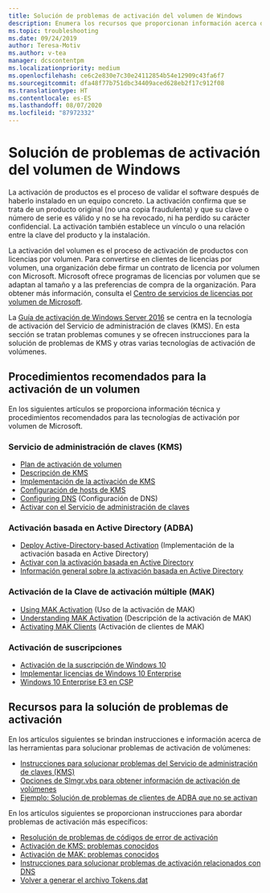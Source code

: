 ```yaml
---
title: Solución de problemas de activación del volumen de Windows
description: Enumera los recursos que proporcionan información acerca de los procedimientos recomendados para la activación de un volumen e información sobre la solución de problemas de activación.
ms.topic: troubleshooting
ms.date: 09/24/2019
author: Teresa-Motiv
ms.author: v-tea
manager: dcscontentpm
ms.localizationpriority: medium
ms.openlocfilehash: ce6c2e830e7c30e24112854b54e12909c43fa6f7
ms.sourcegitcommit: dfa48f77b751dbc34409aced628eb2f17c912f08
ms.translationtype: HT
ms.contentlocale: es-ES
ms.lasthandoff: 08/07/2020
ms.locfileid: "87972332"
---
```

# <a name="troubleshooting-windows-volume-activation"></a>Solución de problemas de activación del volumen de Windows

La activación de productos es el proceso de validar el software después de haberlo instalado en un equipo concreto. La activación confirma que se trata de un producto original (no una copia fraudulenta) y que su clave o número de serie es válido y no se ha revocado, ni ha perdido su carácter confidencial. La activación también establece un vínculo o una relación entre la clave del producto y la instalación.

La activación del volumen es el proceso de activación de productos con licencias por volumen. Para convertirse en clientes de licencias por volumen, una organización debe firmar un contrato de licencia por volumen con Microsoft. Microsoft ofrece programas de licencias por volumen que se adaptan al tamaño y a las preferencias de compra de la organización. Para obtener más información, consulta el [Centro de servicios de licencias por volumen de Microsoft](https://www.microsoft.com/Licensing/servicecenter/default.aspx).

La [Guía de activación de Windows Server 2016](server-2016-activation.md) se centra en la tecnología de activación del Servicio de administración de claves (KMS). En esta sección se tratan problemas comunes y se ofrecen instrucciones para la solución de problemas de KMS y otras varias tecnologías de activación de volúmenes.

## <a name="best-practices-for-volume-activation"></a>Procedimientos recomendados para la activación de un volumen

En los siguientes artículos se proporciona información técnica y procedimientos recomendados para las tecnologías de activación por volumen de Microsoft.

### <a name="key-management-service-kms"></a>Servicio de administración de claves (KMS)

- [Plan de activación de volumen](/windows/deployment/volume-activation/plan-for-volume-activation-client)
- [Descripción de KMS](/previous-versions/tn-archive/ff793434(v=technet.10))
- [Implementación de la activación de KMS](/previous-versions/tn-archive/ff793409%28v=technet.10%29)
- [Configuración de hosts de KMS](/previous-versions/tn-archive/ff793407%28v%3dtechnet.10%29)
- [Configuring DNS](/previous-versions/tn-archive/ff793405%28v%3dtechnet.10%29) (Configuración de DNS)
- [Activar con el Servicio de administración de claves](/windows/deployment/volume-activation/activate-using-key-management-service-vamt)

### <a name="active-directory-based-activation-adba"></a>Activación basada en Active Directory (ADBA)

- [Deploy Active-Directory-based Activation](/previous-versions/windows/it-pro/windows-server-2012-r2-and-2012/dn502534%28v%3dws.11%29) (Implementación de la activación basada en Active Directory)
- [Activar con la activación basada en Active Directory](/windows/deployment/volume-activation/activate-using-active-directory-based-activation-client)
- [Información general sobre la activación basada en Active Directory](/windows/deployment/volume-activation/active-directory-based-activation-overview)

### <a name="multiple-activation-key-mak-activation"></a>Activación de la Clave de activación múltiple (MAK)

- [Using MAK Activation](/previous-versions/tn-archive/ff793438%28v=technet.10%29) (Uso de la activación de MAK)
- [Understanding MAK Activation](/previous-versions/tn-archive/ff793435%28v%3dtechnet.10%29) (Descripción de la activación de MAK)
- [Activating MAK Clients](/previous-versions/tn-archive/ff793398%28v%3dtechnet.10%29) (Activación de clientes de MAK)

### <a name="subscription-activation"></a>Activación de suscripciones

- [Activación de la suscripción de Windows 10](/windows/deployment/windows-10-subscription-activation)
- [Implementar licencias de Windows 10 Enterprise](/windows/deployment/deploy-enterprise-licenses)
- [Windows 10 Enterprise E3 en CSP](/windows/deployment/windows-10-enterprise-e3-overview)

## <a name="resources-for-troubleshooting-activation-issues"></a>Recursos para la solución de problemas de activación

En los artículos siguientes se brindan instrucciones e información acerca de las herramientas para solucionar problemas de activación de volúmenes:

- [Instrucciones para solucionar problemas del Servicio de administración de claves (KMS)](activation-troubleshoot-kms-general.md)
- [Opciones de Slmgr.vbs para obtener información de activación de volúmenes](activation-slmgr-vbs-options.md)
- [Ejemplo: Solución de problemas de clientes de ADBA que no se activan](activation-troubleshoot-adba-clients.md)

En los artículos siguientes se proporcionan instrucciones para abordar problemas de activación más específicos:

- [Resolución de problemas de códigos de error de activación](activation-error-codes.md)
- [Activación de KMS: problemas conocidos](activation-troubleshoot-KMS-issues.md)
- [Activación de MAK: problemas conocidos](activation-troubleshoot-MAK-issues.md)
- [Instrucciones para solucionar problemas de activación relacionados con DNS](common-troubleshooting-procedures-kms-dns.md)
- [Volver a generar el archivo Tokens.dat](activation-rebuild-tokens-dat-file.md)
